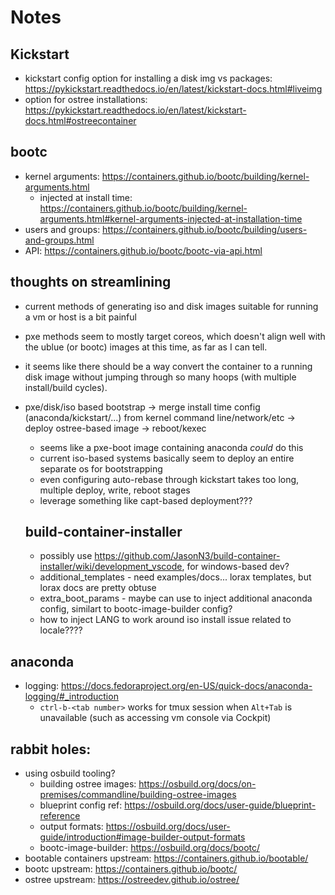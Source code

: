 # Notes

## Kickstart

- kickstart config option for installing a disk img vs packages: https://pykickstart.readthedocs.io/en/latest/kickstart-docs.html#liveimg
- option for ostree installations: https://pykickstart.readthedocs.io/en/latest/kickstart-docs.html#ostreecontainer

## bootc

- kernel arguments: https://containers.github.io/bootc/building/kernel-arguments.html
  - injected at install time: https://containers.github.io/bootc/building/kernel-arguments.html#kernel-arguments-injected-at-installation-time
- users and groups: https://containers.github.io/bootc/building/users-and-groups.html
- API: https://containers.github.io/bootc/bootc-via-api.html


## thoughts on streamlining

- current methods of generating iso and disk images suitable for running a vm or host is a bit painful
- pxe methods seem to mostly target coreos, which doesn't align well with the ublue (or bootc) images at this time, as far as I can tell.
- it seems like there should be a way convert the container to a running disk image without jumping through so many hoops (with multiple install/build cycles).
- pxe/disk/iso based bootstrap -> merge install time config (anaconda/kickstart/...) from kernel command line/network/etc -> deploy ostree-based image -> reboot/kexec
  - seems like a pxe-boot image containing anaconda *could* do this
  - current iso-based systems basically seem to deploy an entire separate os for bootstrapping
  - even configuring auto-rebase through kickstart takes too long, multiple deploy, write, reboot stages
  - leverage something like capt-based deployment???

  ## build-container-installer

  - possibly use https://github.com/JasonN3/build-container-installer/wiki/development_vscode, for windows-based dev?
  - additional_templates - need examples/docs...  lorax templates, but lorax docs are pretty obtuse
  - extra_boot_params - maybe can use to inject additional anaconda config, similart to bootc-image-builder config?
  - how to inject LANG to work around iso install issue related to locale????

## anaconda
  - logging: https://docs.fedoraproject.org/en-US/quick-docs/anaconda-logging/#_introduction
    - `ctrl-b-<tab number>` works for tmux session when `Alt+Tab` is unavailable (such as accessing vm console via Cockpit)

## rabbit holes:
  - using osbuild tooling?
    - building ostree images: https://osbuild.org/docs/on-premises/commandline/building-ostree-images
    - blueprint config ref: https://osbuild.org/docs/user-guide/blueprint-reference
    - output formats: https://osbuild.org/docs/user-guide/introduction#image-builder-output-formats
    - bootc-image-builder: https://osbuild.org/docs/bootc/
  - bootable containers upstream: https://containers.github.io/bootable/
  - bootc upstream: https://containers.github.io/bootc/
  - ostree upstream: https://ostreedev.github.io/ostree/
  